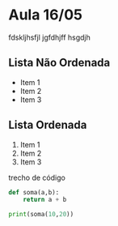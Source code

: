 # Aula 16/05

fdskljhsfjl
jgfdhjff
hsgdjh

## Lista Não Ordenada

- Item 1
- Item 2
- Item 3

## Lista Ordenada 

1. Item 1
2. Item 2
3. Item 3

trecho de código

```python
def soma(a,b):
    return a + b

print(soma(10,20))

````
